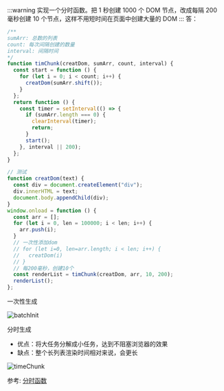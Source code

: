 :::warning
实现一个分时函数。把 1 秒创建 1000 个 DOM 节点，改成每隔 200 毫秒创建 10 个节点，这样不用短时间在页面中创建大量的 DOM
:::
答：

```js
/**
sumArr: 总数的列表
count: 每次间隔创建的数量
interval: 间隔时间
*/
function timChunk(creatDom, sumArr, count, interval) {
  const start = function () {
    for (let i = 0; i < count; i++) {
      creatDom(sumArr.shift());
    }
  };
  return function () {
    const timer = setInterval(() => {
      if (sumArr.length === 0) {
        clearInterval(timer);
        return;
      }
      start();
    }, interval || 200);
  };
}

// 测试
function creatDom(text) {
  const div = document.createElement("div");
  div.innerHTML = text;
  document.body.appendChild(div);
}
window.onload = function () {
  const arr = [];
  for (let i = 0, len = 100000; i < len; i++) {
    arr.push(i);
  }
  // 一次性添加dom
  // for (let i=0, len=arr.length; i < len; i++) {
  //   creatDom(i)
  // }
  // 每200毫秒，创建10个
  const renderList = timChunk(creatDom, arr, 10, 200);
  renderList();
};
```

一次性生成

![batchInit](/assets/basic/code_write/13.png)

分时生成

- 优点：将大任务分解成小任务，达到不阻塞浏览器的效果
- 缺点：整个长列表渲染时间相对来说，会更长

![timeChunk](/assets/basic/code_write/14.png)

参考:
[分时函数](https://segmentfault.com/a/1190000040143919?utm_source=tag-newest)
